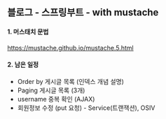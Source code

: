 ## 블로그 - 스프링부트 - with mustache

#### 1. 머스태치 문법
https://mustache.github.io/mustache.5.html

#### 2. 남은 일정
- Order by 게시글 목록 (인덱스 개념 설명)
- Paging 게시글 목록 (3개)
- username 중복 확인 (AJAX)
- 회원정보 수정 (put 요청) - Service(트랜잭션), OSIV